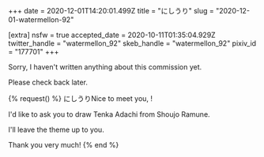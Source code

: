 +++
date = 2020-12-01T14:20:01.499Z
title = "にしうり"
slug = "2020-12-01-watermellon-92"

[extra]
nsfw = true
accepted_date = 2020-10-11T01:35:04.929Z
twitter_handle = "watermellon_92"
skeb_handle = "watermellon_92"
pixiv_id = "177701"
+++

Sorry, I haven't written anything about this commission yet.

Please check back later.

{% request() %}
にしうりNice to meet you, <TODO>!

I'd like to ask you to draw Tenka Adachi from Shoujo Ramune.

I'll leave the theme up to you.

Thank you very much!
{% end %}
